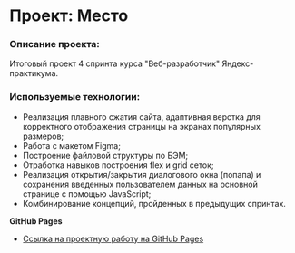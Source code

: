 # Проект: Место

### Описание проекта:
Итоговый проект 4 спринта курса "Веб-разработчик" Яндекс-практикума.

### Используемые технологии:
*  Реализация плавного сжатия сайта, адаптивная верстка для корректного отображения страницы на экранах популярных размеров;
* Работа с макетом Figma;
* Построение файловой структуры по БЭМ;
* Отработка навыков построения flex и grid сеток;
* Реализация открытия/закрытия диалогового окна (попапа) и сохранения введенных пользователем данных на основной странице с помощью JavaScript;
* Комбинирование концепций, пройденных в предыдущих спринтах.

**GitHub Pages**

* [Ссылка на проектную работу на GitHub Pages](https://aleksandra-dubrovskaya.github.io/mesto/)
